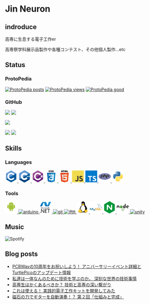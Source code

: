 # Jin Neuron

## indroduce

高専に生息する電子工作er

高専祭学科展示品製作や各種コンテスト、その他個人製作...etc

## Status

### ProtoPedia

[![ProtoPedia posts](https://vercel-serverless-functions-henna.vercel.app/api/protopedia?username=jin_neuron&post=true)](https://protopedia.net/prototyper/jin_neuron)
[![ProtoPedia views](https://vercel-serverless-functions-henna.vercel.app/api/protopedia?username=jin_neuron&view=true)](https://protopedia.net/prototyper/jin_neuron)
[![ProtoPedia good](https://vercel-serverless-functions-henna.vercel.app/api/protopedia?username=jin_neuron&good=true)](https://protopedia.net/prototyper/jin_neuron)

### GitHub

![](https://komarev.com/ghpvc/?username=jin-neuron&color=brightgreen)
![](https://img.shields.io/github/followers/jin-neuron?label=follow&logo=github&style=flat)

![](http://github-profile-summary-cards.vercel.app/api/cards/profile-details?username=jin-neuron&theme=github_dark)

![](http://github-profile-summary-cards.vercel.app/api/cards/repos-per-language?username=jin-neuron&theme=github_dark)
![](http://github-profile-summary-cards.vercel.app/api/cards/stats?username=jin-neuron&theme=github_dark)

## Skills

### Languages

<p align="left"> <a href="https://www.cprogramming.com/" target="_blank" rel="noreferrer"> <img src="https://raw.githubusercontent.com/devicons/devicon/master/icons/c/c-original.svg" alt="c" width="40" height="40"/> </a> <a href="https://www.w3schools.com/cpp/" target="_blank" rel="noreferrer"> <img src="https://raw.githubusercontent.com/devicons/devicon/master/icons/cplusplus/cplusplus-original.svg" alt="cplusplus" width="40" height="40"/> </a> <a href="https://www.w3schools.com/cs/" target="_blank" rel="noreferrer"> <img src="https://raw.githubusercontent.com/devicons/devicon/master/icons/csharp/csharp-original.svg" alt="csharp" width="40" height="40"/> </a> <a href="https://www.w3schools.com/css/" target="_blank" rel="noreferrer"> <img src="https://raw.githubusercontent.com/devicons/devicon/master/icons/css3/css3-original-wordmark.svg" alt="css3" width="40" height="40"/> </a> <a href="https://www.w3.org/html/" target="_blank" rel="noreferrer"> <img src="https://raw.githubusercontent.com/devicons/devicon/master/icons/html5/html5-original-wordmark.svg" alt="html5" width="40" height="40"/> </a> <a href="https://developer.mozilla.org/en-US/docs/Web/JavaScript" target="_blank" rel="noreferrer"> <img src="https://raw.githubusercontent.com/devicons/devicon/master/icons/javascript/javascript-original.svg" alt="javascript" width="40" height="40"/> </a> <a href="https://www.typescriptlang.org/" target="_blank" rel="noreferrer"> <img src="https://raw.githubusercontent.com/devicons/devicon/master/icons/typescript/typescript-original.svg" alt="typescript" width="40" height="40"/> </a> <a href="https://www.php.net" target="_blank" rel="noreferrer"> <img src="https://raw.githubusercontent.com/devicons/devicon/master/icons/php/php-original.svg" alt="php" width="40" height="40"/> </a> <a href="https://www.python.org" target="_blank" rel="noreferrer"> <img src="https://raw.githubusercontent.com/devicons/devicon/master/icons/python/python-original.svg" alt="python" width="40" height="40"/> </a> </p>

### Tools

<p align="left"> <a href="https://developer.android.com" target="_blank" rel="noreferrer"> <img src="https://raw.githubusercontent.com/devicons/devicon/master/icons/android/android-original-wordmark.svg" alt="android" width="40" height="40"/> </a> <a href="https://www.arduino.cc/" target="_blank" rel="noreferrer"> <img src="https://cdn.worldvectorlogo.com/logos/arduino-1.svg" alt="arduino" width="40" height="40"/> </a> <a href="https://dotnet.microsoft.com/" target="_blank" rel="noreferrer"> <img src="https://raw.githubusercontent.com/devicons/devicon/master/icons/dot-net/dot-net-original-wordmark.svg" alt="dotnet" width="40" height="40"/> </a> <a href="https://git-scm.com/" target="_blank" rel="noreferrer"> <img src="https://www.vectorlogo.zone/logos/git-scm/git-scm-icon.svg" alt="git" width="40" height="40"/> </a> <a href="https://ifttt.com/" target="_blank" rel="noreferrer"> <img src="https://www.vectorlogo.zone/logos/ifttt/ifttt-ar21.svg" alt="ifttt" width="40" height="40"/> </a> <a href="https://www.linux.org/" target="_blank" rel="noreferrer"> <img src="https://raw.githubusercontent.com/devicons/devicon/master/icons/linux/linux-original.svg" alt="linux" width="40" height="40"/> </a> <a href="https://www.mysql.com/" target="_blank" rel="noreferrer"> <img src="https://raw.githubusercontent.com/devicons/devicon/master/icons/mysql/mysql-original-wordmark.svg" alt="mysql" width="40" height="40"/> </a> <a href="https://www.nginx.com" target="_blank" rel="noreferrer"> <img src="https://raw.githubusercontent.com/devicons/devicon/master/icons/nginx/nginx-original.svg" alt="nginx" width="40" height="40"/> </a> <a href="https://nodejs.org" target="_blank" rel="noreferrer"> <img src="https://raw.githubusercontent.com/devicons/devicon/master/icons/nodejs/nodejs-original-wordmark.svg" alt="nodejs" width="40" height="40"/> </a> <a href="https://unity.com/" target="_blank" rel="noreferrer"> <img src="https://www.vectorlogo.zone/logos/unity3d/unity3d-icon.svg" alt="unity" width="40" height="40"/> </a> </p>

## Music

![Spotify](https://spotify-recently-played-readme.vercel.app/api?user=nkkrpypuyxb0xd6bh88smsu9e)

## Blog posts
<!-- BLOG-POST-LIST:START -->
- [PCBWayの10周年をお祝いしよう！ アニバーサリーイベント詳細とTurtlePicoのアップデート情報](https://jinproduction.work/product/turtlepicokit/pcbway-10th-anniversary-and-new-version)
- [私達は一体なんのために技術を学ぶのか。 深刻な世界の技術事情](https://jinproduction.work/other/blog/technical-circumstances)
- [高専生はかくあるべきか？ 技術と高専の深い繋がり](https://jinproduction.work/other/blog/kosen-technology)
- [これは使える！ 実践的電子工作キットを開発してみた](https://jinproduction.work/product/turtlepicokit/kit-summary)
- [磁石の力でギターを自動演奏！？ 第２回「仕組みと完成」](https://jinproduction.work/product/elemag-harmony/denjigutar-complete)
<!-- BLOG-POST-LIST:END -->
